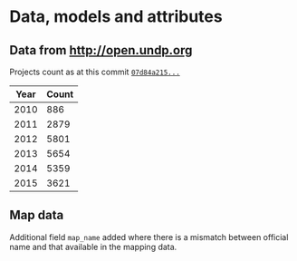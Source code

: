 # Data, models and attributes


## Data from http://open.undp.org

Projects count as at this commit [`07d84a215...`](https://github.com/undp/undp.github.com/commit/07d84a2151a9f32e4341ad6fb4bae4a47f04f2e9)

Year | Count
-----|------
2010 | 886
2011 | 2879
2012 | 5801
2013 | 5654
2014 | 5359
2015 | 3621


## Map data

Additional field `map_name` added where there is a mismatch between official name and that available in the mapping data.
